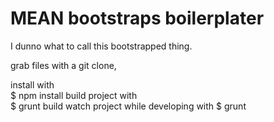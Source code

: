 <h1>MEAN bootstraps boilerplater</h1>
I dunno what to call this bootstrapped thing. 

grab files with a git clone,

install with   
$ npm install
build project with   
$ grunt build
watch project while developing with
$ grunt